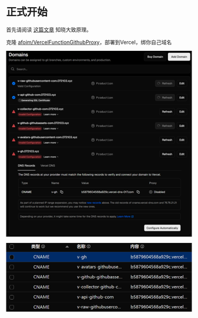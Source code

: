 
# 正式开始

首先请阅读 [这篇文章](/posts/gh-proxy/) 知晓大致原理。

克隆 [afoim/VercelFunctionGithubProxy](https://github.com/afoim/VercelFunctionGithubProxy)，部署到Vercel，绑你自己域名

![](../assets/images/2025-08-30-22-14-07-aa3b925d5e2e522cc0a0abccd87b5887.png)

![](../assets/images/2025-08-30-22-14-10-b79c2d588117ab15fc4a08efe359db4f.png)
